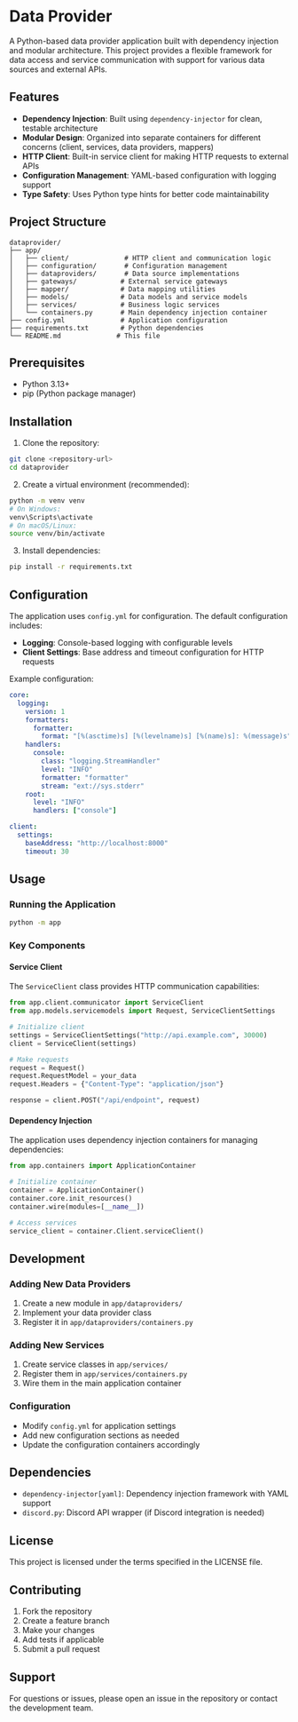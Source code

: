 # Data Provider

A Python-based data provider application built with dependency injection and modular architecture. This project provides a flexible framework for data access and service communication with support for various data sources and external APIs.

## Features

- **Dependency Injection**: Built using `dependency-injector` for clean, testable architecture
- **Modular Design**: Organized into separate containers for different concerns (client, services, data providers, mappers)
- **HTTP Client**: Built-in service client for making HTTP requests to external APIs
- **Configuration Management**: YAML-based configuration with logging support
- **Type Safety**: Uses Python type hints for better code maintainability

## Project Structure

```
dataprovider/
├── app/
│   ├── client/              # HTTP client and communication logic
│   ├── configuration/       # Configuration management
│   ├── dataproviders/       # Data source implementations
│   ├── gateways/           # External service gateways
│   ├── mapper/             # Data mapping utilities
│   ├── models/             # Data models and service models
│   ├── services/           # Business logic services
│   └── containers.py       # Main dependency injection container
├── config.yml              # Application configuration
├── requirements.txt        # Python dependencies
└── README.md              # This file
```

## Prerequisites

- Python 3.13+
- pip (Python package manager)

## Installation

1. Clone the repository:
```bash
git clone <repository-url>
cd dataprovider
```

2. Create a virtual environment (recommended):
```bash
python -m venv venv
# On Windows:
venv\Scripts\activate
# On macOS/Linux:
source venv/bin/activate
```

3. Install dependencies:
```bash
pip install -r requirements.txt
```

## Configuration

The application uses `config.yml` for configuration. The default configuration includes:

- **Logging**: Console-based logging with configurable levels
- **Client Settings**: Base address and timeout configuration for HTTP requests

Example configuration:
```yaml
core:
  logging:
    version: 1
    formatters:
      formatter:
        format: "[%(asctime)s] [%(levelname)s] [%(name)s]: %(message)s"
    handlers:
      console:
        class: "logging.StreamHandler"
        level: "INFO"
        formatter: "formatter"
        stream: "ext://sys.stderr"
    root:
      level: "INFO"
      handlers: ["console"]

client:
  settings:
    baseAddress: "http://localhost:8000"
    timeout: 30
```

## Usage

### Running the Application

```bash
python -m app
```

### Key Components

#### Service Client
The `ServiceClient` class provides HTTP communication capabilities:

```python
from app.client.communicator import ServiceClient
from app.models.servicemodels import Request, ServiceClientSettings

# Initialize client
settings = ServiceClientSettings("http://api.example.com", 30000)
client = ServiceClient(settings)

# Make requests
request = Request()
request.RequestModel = your_data
request.Headers = {"Content-Type": "application/json"}

response = client.POST("/api/endpoint", request)
```

#### Dependency Injection
The application uses dependency injection containers for managing dependencies:

```python
from app.containers import ApplicationContainer

# Initialize container
container = ApplicationContainer()
container.core.init_resources()
container.wire(modules=[__name__])

# Access services
service_client = container.Client.serviceClient()
```

## Development

### Adding New Data Providers
1. Create a new module in `app/dataproviders/`
2. Implement your data provider class
3. Register it in `app/dataproviders/containers.py`

### Adding New Services
1. Create service classes in `app/services/`
2. Register them in `app/services/containers.py`
3. Wire them in the main application container

### Configuration
- Modify `config.yml` for application settings
- Add new configuration sections as needed
- Update the configuration containers accordingly

## Dependencies

- `dependency-injector[yaml]`: Dependency injection framework with YAML support
- `discord.py`: Discord API wrapper (if Discord integration is needed)

## License

This project is licensed under the terms specified in the LICENSE file.

## Contributing

1. Fork the repository
2. Create a feature branch
3. Make your changes
4. Add tests if applicable
5. Submit a pull request

## Support

For questions or issues, please open an issue in the repository or contact the development team.